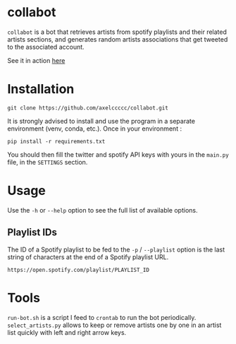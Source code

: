 # collabot
`collabot` is a bot that retrieves artists from spotify playlists and their related artists sections, and generates random artists associations that get tweeted to the associated account.

See it in action [here](https://twitter.com/collabot1)

Installation
============

```
git clone https://github.com/axelccccc/collabot.git
```

It is strongly advised to install and use the program in a separate environment (venv, conda, etc.).
Once in your environment : 
```
pip install -r requirements.txt
```

You should then fill the twitter and spotify API keys with yours in the `main.py` file, in the `SETTINGS` section.

Usage
=====

Use the `-h` or `--help` option to see the full list of available options.

## Playlist IDs

The ID of a Spotify playlist to be fed to the `-p` / `--playlist` option is the last string of characters at the end of a Spotify playlist URL.

```
https://open.spotify.com/playlist/PLAYLIST_ID
```

Tools
=====

`run-bot.sh` is a script I feed to `crontab` to run the bot periodically.
`select_artists.py` allows to keep or remove artists one by one in an artist list quickly with left and right arrow keys.